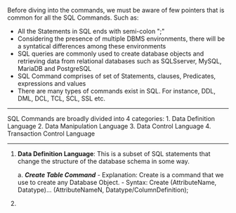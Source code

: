 Before diving into the commands, we must be aware of few pointers that is common for all the SQL Commands. Such as: 
- All the Statements in SQL ends with semi-colon ";"
- Considering the presence of multiple DBMS environments, there will be a syntatical differences among these environments
- SQL queries are commonly used to create database objects and retrieving data from relational databases such as SQLSserver, MySQL, MariaDB and PostgreSQL
- SQL Command comprises of set of Statements, clauses, Predicates, expressions and values 
- There are many types of commands exist in SQL. For instance, DDL, DML, DCL, TCL, SCL, SSL etc.

***

SQL Commands are broadly divided into 4 categories: 
    1. Data Definition Language
    2. Data Manipulation Language
    3. Data Control Language
    4. Transaction Control Language

***

1. **Data Definition Language**: This is a subset of SQL statements that change the structure of the database schema in some way.

    a. ***Create Table Command***
        - Explanation: Create is a command that we use to create any Database Object.
        - Syntax: Create <ObjectType> <ObjectName> (AttributeName, Datatype)... (AttributeNameN, Datatype/ColumnDefinition); 

2. 